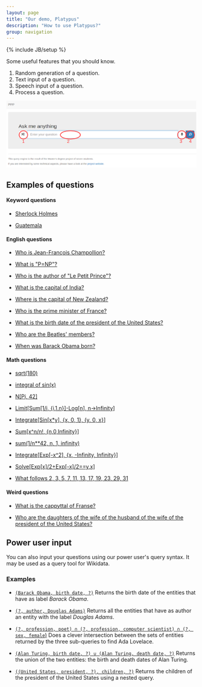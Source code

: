 ```yaml
---
layout: page
title: "Our demo, Platypus"
description: "How to use Platypus?"
group: navigation
---
```

{% include JB/setup %}

Some useful features that you should know.

1. Random generation of a question.
2. Text input of a question.
3. Speech input of a question.
4. Process a question.

[![Annotated screen capture of the PPP](PPPhelp.png "How to use the query engine?")](PPPhelp.png)

## Examples of questions

#### Keyword questions

* [Sherlock Holmes](http://askplatyp.us/?lang=en&q=Sherlock+Holmes)

* [Guatemala](http://askplatyp.us/?lang=en&q=Guatemala)

#### English questions

* [Who is Jean-François Champollion?](http://askplatyp.us/?lang=en&q=Who+is+Jean-Fran%C3%A7ois+Champollion%3F)

* [What is "P=NP"?](http://askplatyp.us/?lang=en&q=What+is+%22P%3DNP%22%3F)

* [Who is the author of "Le Petit Prince"?](http://askplatyp.us/?lang=en&q=Who+is+the+author+of+%22Le+Petit+Prince%22%3F)

* [What is the capital of India?](http://askplatyp.us/?lang=en&q=What+is+the+capital+of+India%3F)

* [Where is the capital of New Zealand?](http://askplatyp.us/?lang=en&q=Where+is+the+capital+of+New+Zealand%3F)

* [Who is the prime minister of France?](http://askplatyp.us/?lang=en&q=Who+is+the+prime+minister+of+France%3F)

* [What is the birth date of the president of the United States?](http://askplatyp.us/?lang=en&q=What+is+the+birth+date+of+the+president+of+the+United+States%3F)

* [Who are the Beatles\' members?](http://askplatyp.us/?lang=en&q=Who+are+the+Beatles%27+members%3F)

* [When was Barack Obama born?](http://askplatyp.us/?lang=en&q=When+was+Barack+Obama+born%3F)

#### Math questions

* [sqrt(180)](http://askplatyp.us/?lang=en&q=sqrt(180))

* [integral of sin(x)](http://askplatyp.us/?lang=en&q=integral+of+sin%28x%29)

* [N[Pi, 42]](http://askplatyp.us/?lang=en&q=N%5BPi%2C+42%5D)

* [Limit[Sum[1/i, {i,1,n}]-Log[n], n->Infinity]](http://askplatyp.us/?lang=en&q=Limit%5BSum%5B1%2Fi%2C+%7Bi%2C1%2Cn%7D%5D-Log%5Bn%5D%2C+n-%3EInfinity%5D+)

* [Integrate[Sin[x\*y], {x, 0, 1}, {y, 0, x}]](http://askplatyp.us/?lang=en&q=Integrate%5BSin%5Bx*y%5D%2C+%7Bx%2C+0%2C+1%7D%2C+%7By%2C+0%2C+x%7D%5D+)

* [Sum[x^n/n!, {n,0,Infinity}]](http://askplatyp.us/?lang=en&q=Sum%5Bx%5En%2Fn!%2C+%7Bn%2C0%2CInfinity%7D%5D+)

* [sum(1/n**42, n, 1, infinity)](http://askplatyp.us/?lang=en&q=Sum%5B1%2Fn%5E42%2C+%7Bn%2C1%2CInfinity%7D%5D+)

* [Integrate[Exp[-x^2], {x, -Infinity, Infinity}]](http://askplatyp.us/?lang=en&q=Integrate%5BExp%5B-x%5E2%5D%2C+%7Bx%2C+-Infinity%2C+Infinity%7D%5D+)

* [Solve[Exp[x]/2+Exp[-x]/2==y,x]](http://askplatyp.us/?lang=en&q=+Solve%5BExp%5Bx%5D%2F2%2BExp%5B-x%5D%2F2%3D%3Dy%2Cx%5D)

* [What follows 2, 3, 5, 7, 11, 13, 17, 19, 23, 29, 31](http://askplatyp.us/?lang=en&q=What+follows+2%2C+3%2C+5%2C+7%2C+11%2C+13%2C+17%2C+19%2C+23%2C+29%2C+31)

#### Weird questions

* [What is the cappyttal of Franse?](http://askplatyp.us/?lang=en&q=What+is+the+cappyttal+of+Franse%3F)

* [Who are the daughters of the wife of the husband of the wife of the president of the United States?](http://askplatyp.us/?lang=en&q=Who+are+the+daughters+of+the+wife+of+the+husband+of+the+wife+of+the+president+of+the+United+States%3F)


## Power user input

You can also input your questions using our power user's query syntax. It may be used as a query tool for Wikidata.

### Examples

* [`(Barack Obama, birth date, ?)`](http://askplatyp.us/?lang=en&q=%28Barack+Obama%2C+birth+date%2C+%3F%29) Returns the birth date of the entities that have as label *Barack Obama*.

* [`(?, author, Douglas Adams)`](http://askplatyp.us/?lang=en&q=%28%3F%2C+author%2C+Douglas+Adams%29) Returns all the entities that have as author an entity with the label *Douglas Adams*.

* [`(?, profession, poet) ∩ (?, profession, computer scientist) ∩ (?, sex, female`)](http://askplatyp.us/?lang=en&q=%28%3F%2C+profession%2C+poet%29+%E2%88%A9+%28%3F%2C+profession%2C+computer+scientist%29+%E2%88%A9+%28%3F%2C+sex%2C+female%29) Does a clever intersection between the sets of entities returned by the three sub-queries to find Ada Lovelace.

* [`(Alan Turing, birth date, ?) ∪ (Alan Turing, death date, ?)`](http://askplatyp.us/?lang=en&q=%28Alan+Turing%2C+birth+date%2C+%3F%29+%E2%88%AA+%28Alan+Turing%2C+death+date%2C+%3F%29) Returns the union of the two entities: the birth and death dates of Alan Turing.

* [`((United States, president, ?), children, ?)`](http://askplatyp.us/?lang=en&q=%28%28United+States%2C+president%2C+%3F%29%2C+children%2C+%3F%29) Returns the children of the president of the United States using a nested query.
